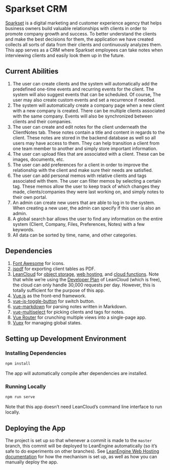 # Sparkset CRM

[Sparkset](https://www.hellosparkset.com/) is a digital marketing and customer experience agency that helps business owners build valuable relationships with clients in order to promote company growth and success. To better understand the clients and make the best decisions for them, the application we have created collects all sorts of data from their clients and continuously analyzes them. This app serves as a CRM where Sparkset employees can take notes when interviewing clients and easily look them up in the future.

## Current Abilities

1. The user can create clients and the system will automatically add the predefined one-time events and recurring events for the client. The system will also suggest events that can be scheduled. Of course, The user may also create custom events and set a recurrence if needed.
2. The system will automatically create a company page when a new client with a new company is created. There can be multiple clients associated with the same company. Events will also be synchronized between clients and their companies.
3. The user can create and edit notes for the client underneath the ClientNotes tab. These notes contain a title and content in regards to the client. These notes are stored in the backend database as well so all users may have access to them. They can help transition a client from one team member to another and simply store important information.
4. The user can upload files that are associated with a client. These can be images, documents, etc.
5. The user can add preferences for a client in order to improve the relationship with the client and make sure their needs are satisfied.
6. The user can add personal memos with relative clients and tags associated with them. The user can filter memos by selecting a certain tag. These memos allow the user to keep track of which changes they made, clients/companies they were last working on, and simply notes to their own portal.
7. An admin can create new users that are able to log in to the system. When creating a new user, the admin can specify if this user is also an admin.
8. A global search bar allows the user to find any information on the entire system (Client, Company, Files, Preferences, Notes) with a few keywords.
9. All data can be sorted by time, name, and other categories. 

## Dependencies

1. [Font Awesome](https://fontawesome.com/) for icons.
2. [jspdf](https://parall.ax/products/jspdf) for exporting client tables as PDF.
3. [LeanCloud](https://leancloud.app/) for [object storage](https://docs.leancloud.app/leanstorage_guide-js.html), [web hosting](https://docs.leancloud.app/leanengine_webhosting_guide-node.html), and [cloud functions](https://docs.leancloud.app/leanengine_cloudfunction_guide-node.html). Note that while we’re using the [Developer Plan](https://leancloud.app/pricing/) of LeanCloud (which is free), the cloud can only handle 30,000 requests per day. However, this is totally sufficient for the purpose of this app.
4. [Vue.js](https://vuejs.org/) as the front-end framework.
5. [vue-js-toggle-button](http://vue-js-toggle-button.yev.io/) for switch button.
6. [vue-markdown](https://github.com/miaolz123/vue-markdown) for parsing notes written in Markdown.
7. [vue-multiselect](https://vue-multiselect.js.org/) for picking clients and tags for notes.
8. [Vue Router](https://router.vuejs.org/) for crunching multiple views into a single-page app.
9. [Vuex](https://vuex.vuejs.org/) for managing global states.

## Setting up Development Environment

### Installing Dependencies

```sh
npm install
```

The app will automatically compile after dependencies are installed.

### Running Locally

```sh
npm run serve
```

Note that this app doesn’t need LeanCloud’s command line interface to run locally.

## Deploying the App

The project is set up so that whenever a commit is made to the `master` branch, this commit will be deployed to LeanEngine automatically (so it’s safe to do experiments on other branches). See [LeanEngine Web Hosting documentation](https://docs.leancloud.app/leanengine_webhosting_guide-node.html#hash224173211) for how the mechanism is set up, as well as how you can manually deploy the app.
